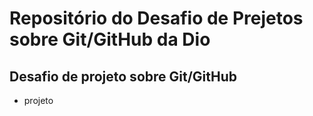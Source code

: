# Repositório do Desafio de Prejetos sobre Git/GitHub da Dio
## Desafio de projeto sobre Git/GitHub

 - projeto
